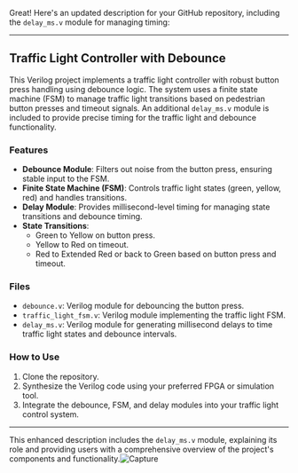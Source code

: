 Great! Here's an updated description for your GitHub repository, including the `delay_ms.v` module for managing timing:

---

## Traffic Light Controller with Debounce

This Verilog project implements a traffic light controller with robust button press handling using debounce logic. The system uses a finite state machine (FSM) to manage traffic light transitions based on pedestrian button presses and timeout signals. An additional `delay_ms.v` module is included to provide precise timing for the traffic light and debounce functionality.

### Features
- **Debounce Module**: Filters out noise from the button press, ensuring stable input to the FSM.
- **Finite State Machine (FSM)**: Controls traffic light states (green, yellow, red) and handles transitions.
- **Delay Module**: Provides millisecond-level timing for managing state transitions and debounce timing.
- **State Transitions**:
  - Green to Yellow on button press.
  - Yellow to Red on timeout.
  - Red to Extended Red or back to Green based on button press and timeout.

### Files
- `debounce.v`: Verilog module for debouncing the button press.
- `traffic_light_fsm.v`: Verilog module implementing the traffic light FSM.
- `delay_ms.v`: Verilog module for generating millisecond delays to time traffic light states and debounce intervals.

### How to Use
1. Clone the repository.
2. Synthesize the Verilog code using your preferred FPGA or simulation tool.
3. Integrate the debounce, FSM, and delay modules into your traffic light control system.


---

This enhanced description includes the `delay_ms.v` module, explaining its role and providing users with a comprehensive overview of the project's components and functionality.![Capture](https://github.com/Abd002/Traffic-Light-Controller/assets/88741327/bab1654f-f629-4087-8409-e2e3e6e8b778)
